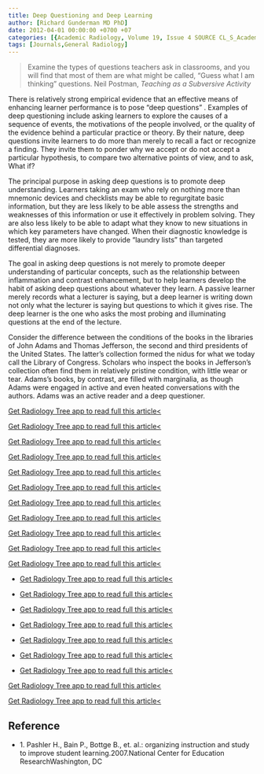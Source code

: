 ```yaml
---
title: Deep Questioning and Deep Learning
author: [Richard Gunderman MD PhD]
date: 2012-04-01 00:00:00 +0700 +07
categories: [{Academic Radiology, Volume 19, Issue 4 SOURCE CL_S_AcademicRadiologyVolume19Issue4 1}]
tags: [Journals,General Radiology]
---
```

> Examine the types of questions teachers ask in classrooms, and you will find that most of them are what might be called, “Guess what I am thinking” questions. Neil Postman, _Teaching as a Subversive Activity_

There is relatively strong empirical evidence that an effective means of enhancing learner performance is to pose “deep questions” . Examples of deep questioning include asking learners to explore the causes of a sequence of events, the motivations of the people involved, or the quality of the evidence behind a particular practice or theory. By their nature, deep questions invite learners to do more than merely to recall a fact or recognize a finding. They invite them to ponder why we accept or do not accept a particular hypothesis, to compare two alternative points of view, and to ask, What if?

The principal purpose in asking deep questions is to promote deep understanding. Learners taking an exam who rely on nothing more than mnemonic devices and checklists may be able to regurgitate basic information, but they are less likely to be able assess the strengths and weaknesses of this information or use it effectively in problem solving. They are also less likely to be able to adapt what they know to new situations in which key parameters have changed. When their diagnostic knowledge is tested, they are more likely to provide “laundry lists” than targeted differential diagnoses.

The goal in asking deep questions is not merely to promote deeper understanding of particular concepts, such as the relationship between inflammation and contrast enhancement, but to help learners develop the habit of asking deep questions about whatever they learn. A passive learner merely records what a lecturer is saying, but a deep learner is writing down not only what the lecturer is saying but questions to which it gives rise. The deep learner is the one who asks the most probing and illuminating questions at the end of the lecture.

Consider the difference between the conditions of the books in the libraries of John Adams and Thomas Jefferson, the second and third presidents of the United States. The latter’s collection formed the nidus for what we today call the Library of Congress. Scholars who inspect the books in Jefferson’s collection often find them in relatively pristine condition, with little wear or tear. Adams’s books, by contrast, are filled with marginalia, as though Adams were engaged in active and even heated conversations with the authors. Adams was an active reader and a deep questioner.

[Get Radiology Tree app to read full this article<](https://clinicalpub.com/app)

[Get Radiology Tree app to read full this article<](https://clinicalpub.com/app)

[Get Radiology Tree app to read full this article<](https://clinicalpub.com/app)

[Get Radiology Tree app to read full this article<](https://clinicalpub.com/app)

[Get Radiology Tree app to read full this article<](https://clinicalpub.com/app)

[Get Radiology Tree app to read full this article<](https://clinicalpub.com/app)

[Get Radiology Tree app to read full this article<](https://clinicalpub.com/app)

[Get Radiology Tree app to read full this article<](https://clinicalpub.com/app)

[Get Radiology Tree app to read full this article<](https://clinicalpub.com/app)

[Get Radiology Tree app to read full this article<](https://clinicalpub.com/app)

[Get Radiology Tree app to read full this article<](https://clinicalpub.com/app)

- [Get Radiology Tree app to read full this article<](https://clinicalpub.com/app)

- [Get Radiology Tree app to read full this article<](https://clinicalpub.com/app)

- [Get Radiology Tree app to read full this article<](https://clinicalpub.com/app)

- [Get Radiology Tree app to read full this article<](https://clinicalpub.com/app)

- [Get Radiology Tree app to read full this article<](https://clinicalpub.com/app)

- [Get Radiology Tree app to read full this article<](https://clinicalpub.com/app)

- [Get Radiology Tree app to read full this article<](https://clinicalpub.com/app)


[Get Radiology Tree app to read full this article<](https://clinicalpub.com/app)

[Get Radiology Tree app to read full this article<](https://clinicalpub.com/app)

## Reference

- 1\. Pashler H., Bain P., Bottge B., et. al.: organizing instruction and study to improve student learning.2007.National Center for Education ResearchWashington, DC